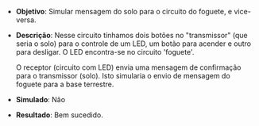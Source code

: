 - **Objetivo**: 
  Simular mensagem do solo para o circuito do foguete, e vice-versa.

- **Descrição**: 
  Nesse circuito tínhamos dois botões no "transmissor" (que seria o solo) para o controle de um LED, um botão para acender e outro para desligar. O LED encontra-se no circuito 'foguete'.

  O receptor (circuito com LED) envia uma mensagem de confirmação para o transmissor (solo). Isto simularia o envio de mensagem do foguete para a base terrestre.

- **Simulado**: Não

- **Resultado**: Bem sucedido.
